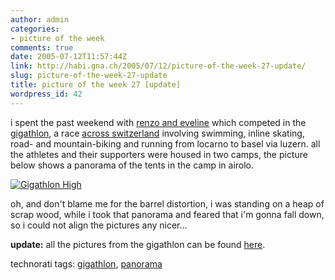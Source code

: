 ```yaml
---
author: admin
categories:
- picture of the week
comments: true
date: 2005-07-12T11:57:44Z
link: http://habi.gna.ch/2005/07/12/picture-of-the-week-27-update/
slug: picture-of-the-week-27-update
title: picture of the week 27 [update]
wordpress_id: 42
---
```


i spent the past weekend with [renzo and eveline](http://team.gigathlon.ch/home/results_team_show.aspx?teamID=3259&resultview=0) which competed in the [gigathlon](http://www.gigathlon.ch/), a race [across switzerland](http://www.gigathlon.ch/DesktopDefault.aspx/tabid-965/1214_read-7829/) involving swimming, inline skating, road- and mountain-biking and running from locarno to basel via luzern. all the athletes and their supporters were housed in two camps, the picture below shows a panorama of the tents in the camp in airolo.



[![Gigathlon High](http://habi.gna.ch/blog/images/gigathlon_high-tm.jpg)](http://habi.gna.ch/blog/images/gigathlon_high.jpg)



oh, and don't blame me for the barrel distortion, i was standing on a heap of scrap wood, while i took that panorama and feared that i'm gonna fall down, so i could not align the pictures any nicer...



**update:** all the pictures from the gigathlon can be found [here](http://habi.gna.ch/pics/Gigathlon05/).





technorati tags: [gigathlon](http://www.technorati.com/tag/gigathlon), [panorama](http://www.technorati.com/tag/panorama)
